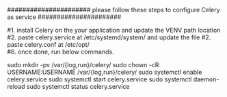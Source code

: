 ###################### please follow these steps to configure Celery as service ######################

#1. install Celery on the your application and update the VENV path location
#2. paste celery.service at /etc/systemd/system/ and update the file
#2. paste celery.conf at /etc/opt/  
#6. once done, run below commands.

sudo mkdir -pv /var/{log,run}/celery/
sudo chown -cR USERNAME:USERNAME /var/{log,run}/celery/
sudo systemctl enable celery.service
sudo systemctl start celery.service
sudo systemctl daemon-reload
sudo systemctl status celery.service